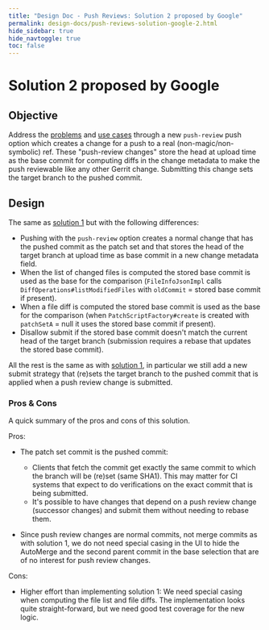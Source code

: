 ```yaml
---
title: "Design Doc - Push Reviews: Solution 2 proposed by Google"
permalink: design-docs/push-reviews-solution-google-2.html
hide_sidebar: true
hide_navtoggle: true
toc: false
---
```


# Solution 2 proposed by Google

## <a id="objective"> Objective

Address the [problems](/design-docs/push-reviews-use-cases.html#problem-statement)
and [use cases](/design-docs/push-reviews-use-cases.html#use-cases) through a
new `push-review` push option which creates a change for a push to a real
(non-magic/non-symbolic) ref. These "push-review changes" store the head at
upload time as the base commit for computing diffs in the change metadata to
make the push reviewable like any other Gerrit change. Submitting this change
sets the target branch to the pushed commit.

## <a id="design"> Design

The same as [solution 1](/design-docs/push-reviews-solution-google-1.html) but
with the following differences:

* Pushing with the `push-review` option creates a normal change that has the
  pushed commit as the patch set and that stores the head of the target branch
  at upload time as base commit in a new change metadata field.
* When the list of changed files is computed the stored base commit is used as
  the base for the comparison (`FileInfoJsonImpl` calls
  `DiffOperations#listModifiedFiles` with `oldCommit` = stored base commit if
  present).
* When a file diff is computed the stored base commit is used as the base for
  the comparison (when `PatchScriptFactory#create` is created with  `patchSetA`
  = null it uses the stored base commit if present).
* Disallow submit if the stored base commit doesn't match the current head of
  the target branch (submission requires a rebase that updates the stored base
  commit).

All the rest is the same as with
[solution 1](/design-docs/push-reviews-solution-google-1.html), in particular we
still add a new submit strategy that (re)sets the target branch to the pushed
commit that is applied when a push review change is submitted.

### <a id="pros-and-cons"> Pros & Cons

A quick summary of the pros and cons of this solution.

Pros:

* The patch set commit is the pushed commit:
    * Clients that fetch the commit get exactly the same commit to which the
      branch will be (re)set (same SHA1). This may matter for CI systems that
      expect to do verifications on the exact commit that is being submitted.
    * It's possible to have changes that depend on a push review change
      (successor changes) and submit them without needing to rebase them.

* Since push review changes are normal commits, not merge commits as with
  solution 1, we do not need special casing in the UI to hide the AutoMerge and
  the second parent commit in the base selection that are of no interest for
  push review changes.

Cons:

* Higher effort than implementing solution 1:
  We need special casing when computing the file list and file diffs. The
  implementation looks quite straight-forward, but we need good test coverage
  for the new logic.


